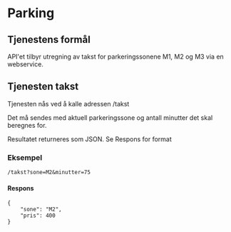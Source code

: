 # Parking

## Tjenestens formål
API'et tilbyr utregning av takst for parkeringssonene M1, M2 og M3 via en webservice.


## Tjenesten takst
Tjenesten nås ved å kalle adressen /takst

Det må sendes med aktuell parkeringssone og antall minutter det skal beregnes for.

Resultatet returneres som JSON. Se Respons for format

### Eksempel

```/takst?sone=M2&minutter=75```

#### Respons
```
{
    "sone": "M2",
    "pris": 400
}
```
